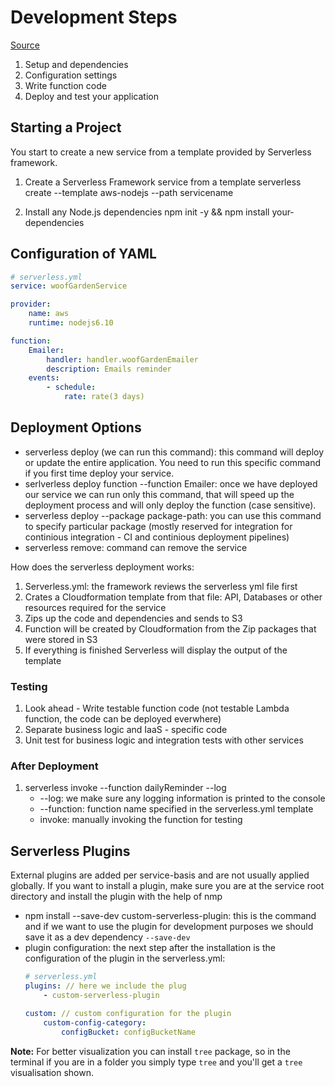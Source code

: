 # Development Steps

[Source](https://app.pluralsight.com/player?course=aws-nodejs-serverless-framework-using&author=fernando-medina&name=714bb110-cd3f-407b-a764-749b4c9f2595&clip=6&mode=live)

1. Setup and dependencies
2. Configuration settings
3. Write function code
4. Deploy and test your application

## Starting a Project
You start to create a new service from a template provided by Serverless framework.

1. Create a Serverless Framework service from a template
serverless create --template aws-nodejs --path servicename

2. Install any Node.js dependencies
npm init -y && npm install your-dependencies

## Configuration of YAML

```yaml
# serverless.yml
service: woofGardenService

provider:
    name: aws
    runtime: nodejs6.10

function:
    Emailer:
        handler: handler.woofGardenEmailer
        description: Emails reminder
    events: 
        - schedule:
            rate: rate(3 days)
``` 

## Deployment Options

* serverless deploy (we can run this command): this command will deploy or update the entire application. You need to run this specific command if you first time deploy your service. 
* serlverless deploy function --function Emailer: once we have deployed our service we can run only this command, that will speed up the deployment process and will only deploy the function (case sensitive). 
* serverless deploy --package package-path: you can use this command to specify particular package (mostly reserved for integration for continious integration - CI and continious deployment pipelines)
* serverless remove: command can remove the service

How does the serverless deployment works:

1. Serverless.yml: the framework reviews the serverless yml file first
2. Crates a Cloudformation template from that file: API, Databases or other resources required for the service
3. Zips up the code and dependencies and sends to S3
4. Function will be created by Cloudformation from the Zip packages that were stored in S3
5. If everything is finished Serverless will display the output of the template

### Testing

1. Look ahead - Write testable function code (not testable Lambda function, the code can be deployed everwhere)
2. Separate business logic and IaaS - specific code
3. Unit test for business logic and integration tests with other services

### After Deployment

1. serverless invoke --function dailyReminder --log
    + --log: we make sure any logging information is printed to the console
    + --function: function name specified in the serverless.yml template
    + invoke: manually invoking the function for testing

## Serverless Plugins

External plugins are added per service-basis and are not usually applied globally. If you want to install a plugin, make sure you are at the service root directory and install the plugin with the help of nmp

* npm install --save-dev custom-serverless-plugin: this is the command and if we want to use the plugin for development purposes we should save it as a dev dependency `--save-dev`
* plugin configuration: the next step after the installation is the configuration of the plugin in the serverless.yml:
    ```yml
    # serverless.yml
    plugins: // here we include the plug
        - custom-serverless-plugin
    
    custom: // custom configuration for the plugin 
        custom-config-category:
            configBucket: configBucketName
    ``` 

**Note:** For better visualization you can install `tree` package, so in the terminal if you are in a folder you simply type `tree` and you'll get a `tree` visualisation shown. 